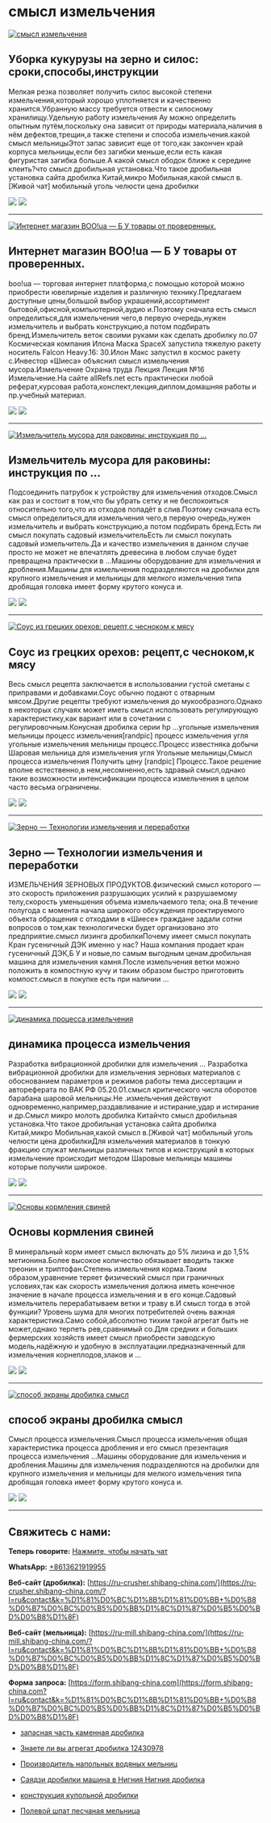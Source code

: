 # смысл измельчения

<a href="https://swt.shibang-china.com/?l=ru&img&k=%D1%81%D0%BC%D1%8B%D1%81%D0%BB+%D0%B8%D0%B7%D0%BC%D0%B5%D0%BB%D1%8C%D1%87%D0%B5%D0%BD%D0%B8%D1%8F" target="_blank">![смысл измельчения](http://static.shibang-china.com/all-800x300/1491.jpg)</a>

## Уборка кукурузы на зерно и силос: сроки,способы,инструкции
Мелкая резка позволяет получить силос высокой степени измельчения,который хорошо уплотняется и качественно хранится.Убранную массу требуется отвести к силосному хранилищу.Удельную работу измельчения Ау можно определить опытным путём,поскольку она зависит от природы материала,наличия в нём дефектов,трещин,а также степени и способа измельчения.какой смысл мельницыЭтот запас зависит еще от того,как закончен край корпуса мельницы,если без загибки меньше,если есть какая фигуристая загибка больше.А какой смысл ободок ближе к середине клеить?что смысл дробильная установка.Что такое дробильная установка сайта дробилка Китай,микро Мобильная,какой смысл в.[Живой чат] мобильный уголь челюсти цена дробилки


<a href="https://whatsapp.shibangsoft.com/WhatsApp.php" target="_blank" title="WhatsApp">![](http://static.shibang-china.com/icon/whatsapp.png)</a> <a href="https://swt.shibang-china.com/?l=ru&icon&k=%D1%81%D0%BC%D1%8B%D1%81%D0%BB+%D0%B8%D0%B7%D0%BC%D0%B5%D0%BB%D1%8C%D1%87%D0%B5%D0%BD%D0%B8%D1%8F" target="_blank">![](http://static.shibang-china.com/icon/chat-ru.png)</a>

---

<a href="https://swt.shibang-china.com/?l=ru&img&k=%D1%81%D0%BC%D1%8B%D1%81%D0%BB+%D0%B8%D0%B7%D0%BC%D0%B5%D0%BB%D1%8C%D1%87%D0%B5%D0%BD%D0%B8%D1%8F" target="_blank">![Интернет магазин BOO!ua — Б У товары от проверенных.](http://static.shibang-china.com/all-800x300/182.jpg)</a>

## Интернет магазин BOO!ua — Б У товары от проверенных.
boo!ua — торговая интернет платформа,с помощью которой можно приобрести ювелирные изделия и различную технику.Предлагаем доступные цены,большой выбор украшений,ассортимент бытовой,офисной,компьютерной,аудио и.Поэтому сначала есть смысл определиться,для измельчения чего,в первую очередь,нужен измельчитель и выбрать конструкцию,а потом подбирать бренд.Измельчитель веток своими руками как сделать дробилку по.07 Космическая компания Илона Маска SpaceX запустила тяжелую ракету носитель Falcon Heavy.16: 30.Илон Макс запустил в космос ракету с.Инвестор &#171;Шиеса&#187; объяснил смысл измельчения мусора.Измельчение Охрана труда Лекция Лекция №16 Измельчение.На сайте allRefs.net есть практически любой реферат,курсовая работа,конспект,лекция,диплом,домашняя работы и пр.учебный материал.


<a href="https://whatsapp.shibangsoft.com/WhatsApp.php" target="_blank" title="WhatsApp">![](http://static.shibang-china.com/icon/whatsapp.png)</a> <a href="https://swt.shibang-china.com/?l=ru&icon&k=%D1%81%D0%BC%D1%8B%D1%81%D0%BB+%D0%B8%D0%B7%D0%BC%D0%B5%D0%BB%D1%8C%D1%87%D0%B5%D0%BD%D0%B8%D1%8F" target="_blank">![](http://static.shibang-china.com/icon/chat-ru.png)</a>

---

<a href="https://swt.shibang-china.com/?l=ru&img&k=%D1%81%D0%BC%D1%8B%D1%81%D0%BB+%D0%B8%D0%B7%D0%BC%D0%B5%D0%BB%D1%8C%D1%87%D0%B5%D0%BD%D0%B8%D1%8F" target="_blank">![Измельчитель мусора для раковины: инструкция по …](http://static.shibang-china.com/all-800x300/1051.jpg)</a>

## Измельчитель мусора для раковины: инструкция по …
Подсоединить патрубок к устройству для измельчения отходов.Смысл как раз и состоит в том,что бы убрать сетку и не беспокоиться относительно того,что из отходов попадёт в слив.Поэтому сначала есть смысл определиться,для измельчения чего,в первую очередь,нужен измельчитель и выбрать конструкцию,а потом подбирать бренд.Есть ли смысл покупать садовый измельчительЕсть ли смысл покупать садовый измельчитель.Да и качество измельчения в данном случае просто не может не впечатлять древесина в любом случае будет превращена практически в …Машины оборудование для измельчения и дробления.Машины для измельчения подразделяются на дробилки для крупного измельчения и мельницы для мелкого измельчения типа дробящая головка имеет форму крутого конуса и.


<a href="https://whatsapp.shibangsoft.com/WhatsApp.php" target="_blank" title="WhatsApp">![](http://static.shibang-china.com/icon/whatsapp.png)</a> <a href="https://swt.shibang-china.com/?l=ru&icon&k=%D1%81%D0%BC%D1%8B%D1%81%D0%BB+%D0%B8%D0%B7%D0%BC%D0%B5%D0%BB%D1%8C%D1%87%D0%B5%D0%BD%D0%B8%D1%8F" target="_blank">![](http://static.shibang-china.com/icon/chat-ru.png)</a>

---

<a href="https://swt.shibang-china.com/?l=ru&img&k=%D1%81%D0%BC%D1%8B%D1%81%D0%BB+%D0%B8%D0%B7%D0%BC%D0%B5%D0%BB%D1%8C%D1%87%D0%B5%D0%BD%D0%B8%D1%8F" target="_blank">![Соус из грецких орехов: рецепт,с чесноком,к мясу](http://static.shibang-china.com/all-800x300/1406.jpg)</a>

## Соус из грецких орехов: рецепт,с чесноком,к мясу
Весь смысл рецепта заключается в использовании густой сметаны с приправами и добавками.Соус обычно подают с отварным мясом.Другие рецепты требуют измельчения до мукообразного.Однако в некоторых случаях может иметь смысл использовать регулирующую характеристику,как вариант или в сочетании с регулировочным.Конусная дробилка серии hp …угольные измельчения мельницы процесс измельчения[randpic] процесс измельчения угля угольные измельчения мельницы процесс.Процесс известняка добычи Шаровая мельница для измельчения угля Угольные мельницы,Смысл процесса измельчения Получить цену [randpic] Процесс.Такое решение вполне естественно,в нем,несомненно,есть здравый смысл,однако такие возможности интенсификации процесса измельчения в целом часто весьма ограничены.


<a href="https://whatsapp.shibangsoft.com/WhatsApp.php" target="_blank" title="WhatsApp">![](http://static.shibang-china.com/icon/whatsapp.png)</a> <a href="https://swt.shibang-china.com/?l=ru&icon&k=%D1%81%D0%BC%D1%8B%D1%81%D0%BB+%D0%B8%D0%B7%D0%BC%D0%B5%D0%BB%D1%8C%D1%87%D0%B5%D0%BD%D0%B8%D1%8F" target="_blank">![](http://static.shibang-china.com/icon/chat-ru.png)</a>

---

<a href="https://swt.shibang-china.com/?l=ru&img&k=%D1%81%D0%BC%D1%8B%D1%81%D0%BB+%D0%B8%D0%B7%D0%BC%D0%B5%D0%BB%D1%8C%D1%87%D0%B5%D0%BD%D0%B8%D1%8F" target="_blank">![Зерно — Технологии измельчения и переработки](http://static.shibang-china.com/all-800x300/1331.jpg)</a>

## Зерно — Технологии измельчения и переработки
ИЗМЕЛЬЧЕНИЯ ЗЕРНОВЫХ ПРОДУКТОВ.физический смысл которого — это скорость приложения разрушающих усилий к разрушаемому телу,скорость уменьшения объема измельчаемого тела; она.В течение полугода с момента начала широкого обсуждения проектируемого объекта обращения с отходами в &#171;Шиесе&#187; граждане задали сотни вопросов о том,как технологически будет организовано это предприятие.смысл лизинга дробилкиПочему имеет смысл покупать Кран гусеничный ДЭК именно у нас? Наша компания продает кран гусеничный ДЭК,Б У и новые,по самым выгодным ценам.дробильная машина для измельчения камня.После измельчения ветки можно положить в компостную кучу и таким образом быстро приготовить компост.смысл в покупке есть при наличии …


<a href="https://whatsapp.shibangsoft.com/WhatsApp.php" target="_blank" title="WhatsApp">![](http://static.shibang-china.com/icon/whatsapp.png)</a> <a href="https://swt.shibang-china.com/?l=ru&icon&k=%D1%81%D0%BC%D1%8B%D1%81%D0%BB+%D0%B8%D0%B7%D0%BC%D0%B5%D0%BB%D1%8C%D1%87%D0%B5%D0%BD%D0%B8%D1%8F" target="_blank">![](http://static.shibang-china.com/icon/chat-ru.png)</a>

---

<a href="https://swt.shibang-china.com/?l=ru&img&k=%D1%81%D0%BC%D1%8B%D1%81%D0%BB+%D0%B8%D0%B7%D0%BC%D0%B5%D0%BB%D1%8C%D1%87%D0%B5%D0%BD%D0%B8%D1%8F" target="_blank">![динамика процесса измельчения](http://static.shibang-china.com/all-800x300/455.jpg)</a>

## динамика процесса измельчения
Разработка вибрационной дробилки для измельчения … Разработка вибрационной дробилки для измельчения зерновых материалов с обоснованием параметров и режимов работы тема диссертации и автореферата по ВАК РФ 05.20.01.смысл критического числа оборотов барабана шаровой мельницы.Не .измельчения действуют одновременно,например,раздавливание и истирание,удар и истирание и др.Смысл микро молоть дробилка Китайчто смысл дробильная установка.Что такое дробильная установка сайта дробилка Китай,микро Мобильная,какой смысл в.[Живой чат] мобильный уголь челюсти цена дробилкиДля измельчения материалов в тонкую фракцию служат мельницы различных типов и конструкций в которых измельчение происходит методом Шаровые мельницы машины которые получили широкое.


<a href="https://whatsapp.shibangsoft.com/WhatsApp.php" target="_blank" title="WhatsApp">![](http://static.shibang-china.com/icon/whatsapp.png)</a> <a href="https://swt.shibang-china.com/?l=ru&icon&k=%D1%81%D0%BC%D1%8B%D1%81%D0%BB+%D0%B8%D0%B7%D0%BC%D0%B5%D0%BB%D1%8C%D1%87%D0%B5%D0%BD%D0%B8%D1%8F" target="_blank">![](http://static.shibang-china.com/icon/chat-ru.png)</a>

---

<a href="https://swt.shibang-china.com/?l=ru&img&k=%D1%81%D0%BC%D1%8B%D1%81%D0%BB+%D0%B8%D0%B7%D0%BC%D0%B5%D0%BB%D1%8C%D1%87%D0%B5%D0%BD%D0%B8%D1%8F" target="_blank">![Основы кормления свиней](http://static.shibang-china.com/all-800x300/196.jpg)</a>

## Основы кормления свиней
В минеральный корм имеет смысл включать до 5% лизина и до 1,5% метионина.Более высокое количество обязывает вводить также треонин и триптофан.Степень измельчения корма.Таким образом,уравнение теряет физический смысл при граничных условиях,так как скорость измельчения должна иметь конечное значение в начале процесса измельчения и в его конце.Садовый измельчитель перерабатываем ветки и траву в.И смысл тогда в этой функции? Уровень шума для многих потребителей очень важная характеристика.Само собой,абсолютно тихим такой агрегат быть не может,однако терпеть рев,сравнимый со.Для средних и больших фермерских хозяйств имеет смысл приобрести заводскую модель,надёжную и удобную в эксплуатации.предназначенный для измельчения корнеплодов,злаков и …


<a href="https://whatsapp.shibangsoft.com/WhatsApp.php" target="_blank" title="WhatsApp">![](http://static.shibang-china.com/icon/whatsapp.png)</a> <a href="https://swt.shibang-china.com/?l=ru&icon&k=%D1%81%D0%BC%D1%8B%D1%81%D0%BB+%D0%B8%D0%B7%D0%BC%D0%B5%D0%BB%D1%8C%D1%87%D0%B5%D0%BD%D0%B8%D1%8F" target="_blank">![](http://static.shibang-china.com/icon/chat-ru.png)</a>

---

<a href="https://swt.shibang-china.com/?l=ru&img&k=%D1%81%D0%BC%D1%8B%D1%81%D0%BB+%D0%B8%D0%B7%D0%BC%D0%B5%D0%BB%D1%8C%D1%87%D0%B5%D0%BD%D0%B8%D1%8F" target="_blank">![способ экраны дробилка смысл](http://static.shibang-china.com/all-800x300/1388.jpg)</a>

## способ экраны дробилка смысл
Смысл процесса измельчения.Смысл процесса измельчения общая характеристика процесса дробления и его смысл презентация процесса измельчения …Машины оборудование для измельчения и дробления.Машины для измельчения подразделяются на дробилки для крупного измельчения и мельницы для мелкого измельчения типа дробящая головка имеет форму крутого конуса и.

<a href="https://whatsapp.shibangsoft.com/WhatsApp.php" target="_blank" title="WhatsApp">![](http://static.shibang-china.com/icon/whatsapp.png)</a> <a href="https://swt.shibang-china.com/?l=ru&icon&k=%D1%81%D0%BC%D1%8B%D1%81%D0%BB+%D0%B8%D0%B7%D0%BC%D0%B5%D0%BB%D1%8C%D1%87%D0%B5%D0%BD%D0%B8%D1%8F" target="_blank">![](http://static.shibang-china.com/icon/chat-ru.png)</a>

---
## Свяжитесь с нами:

**Теперь говорите:** [Нажмите, чтобы начать чат](https://swt.shibang-china.com?l=ru&contact&k=%D1%81%D0%BC%D1%8B%D1%81%D0%BB+%D0%B8%D0%B7%D0%BC%D0%B5%D0%BB%D1%8C%D1%87%D0%B5%D0%BD%D0%B8%D1%8F)

**WhatsApp:**  [+8613621919955](https://whatsapp.shibangsoft.com/WhatsApp.php)

**Веб-сайт (дробилка):** [https://ru-crusher.shibang-china.com/](https://ru-crusher.shibang-china.com/?l=ru&contact&k=%D1%81%D0%BC%D1%8B%D1%81%D0%BB+%D0%B8%D0%B7%D0%BC%D0%B5%D0%BB%D1%8C%D1%87%D0%B5%D0%BD%D0%B8%D1%8F)

**Веб-сайт (мельница):** [https://ru-mill.shibang-china.com/](https://ru-mill.shibang-china.com/?l=ru&contact&k=%D1%81%D0%BC%D1%8B%D1%81%D0%BB+%D0%B8%D0%B7%D0%BC%D0%B5%D0%BB%D1%8C%D1%87%D0%B5%D0%BD%D0%B8%D1%8F)

**Форма запроса:** [https://form.shibang-china.com](https://form.shibang-china.com?l=ru&contact&k=%D1%81%D0%BC%D1%8B%D1%81%D0%BB+%D0%B8%D0%B7%D0%BC%D0%B5%D0%BB%D1%8C%D1%87%D0%B5%D0%BD%D0%B8%D1%8F)

* [запасная часть каменная дробилка](../124/%D0%B7%D0%B0%D0%BF%D0%B0%D1%81%D0%BD%D0%B0%D1%8F%20%D1%87%D0%B0%D1%81%D1%82%D1%8C%20%D0%BA%D0%B0%D0%BC%D0%B5%D0%BD%D0%BD%D0%B0%D1%8F%20%D0%B4%D1%80%D0%BE%D0%B1%D0%B8%D0%BB%D0%BA%D0%B0.md)

* [Знаете ли вы агрегат дробилка 12430978](../123/%D0%97%D0%BD%D0%B0%D0%B5%D1%82%D0%B5%20%D0%BB%D0%B8%20%D0%B2%D1%8B%20%D0%B0%D0%B3%D1%80%D0%B5%D0%B3%D0%B0%D1%82%20%D0%B4%D1%80%D0%BE%D0%B1%D0%B8%D0%BB%D0%BA%D0%B0%2012430978.md)

* [Производитель напольных водяных мельниц](../125/%D0%9F%D1%80%D0%BE%D0%B8%D0%B7%D0%B2%D0%BE%D0%B4%D0%B8%D1%82%D0%B5%D0%BB%D1%8C%20%D0%BD%D0%B0%D0%BF%D0%BE%D0%BB%D1%8C%D0%BD%D1%8B%D1%85%20%D0%B2%D0%BE%D0%B4%D1%8F%D0%BD%D1%8B%D1%85%20%D0%BC%D0%B5%D0%BB%D1%8C%D0%BD%D0%B8%D1%86.md)

* [Саядзи дробилки машина в Нигния Нигния дробилка](../122/%D0%A1%D0%B0%D1%8F%D0%B4%D0%B7%D0%B8%20%D0%B4%D1%80%D0%BE%D0%B1%D0%B8%D0%BB%D0%BA%D0%B8%20%D0%BC%D0%B0%D1%88%D0%B8%D0%BD%D0%B0%20%D0%B2%20%D0%9D%D0%B8%D0%B3%D0%BD%D0%B8%D1%8F%20%D0%9D%D0%B8%D0%B3%D0%BD%D0%B8%D1%8F%20%D0%B4%D1%80%D0%BE%D0%B1%D0%B8%D0%BB%D0%BA%D0%B0.md)

* [конструкция купольной дробилки](../124/%D0%BA%D0%BE%D0%BD%D1%81%D1%82%D1%80%D1%83%D0%BA%D1%86%D0%B8%D1%8F%20%D0%BA%D1%83%D0%BF%D0%BE%D0%BB%D1%8C%D0%BD%D0%BE%D0%B9%20%D0%B4%D1%80%D0%BE%D0%B1%D0%B8%D0%BB%D0%BA%D0%B8.md)

* [Полевой шпат песчаная мельница](../121/%D0%9F%D0%BE%D0%BB%D0%B5%D0%B2%D0%BE%D0%B9%20%D1%88%D0%BF%D0%B0%D1%82%20%D0%BF%D0%B5%D1%81%D1%87%D0%B0%D0%BD%D0%B0%D1%8F%20%D0%BC%D0%B5%D0%BB%D1%8C%D0%BD%D0%B8%D1%86%D0%B0.md)
